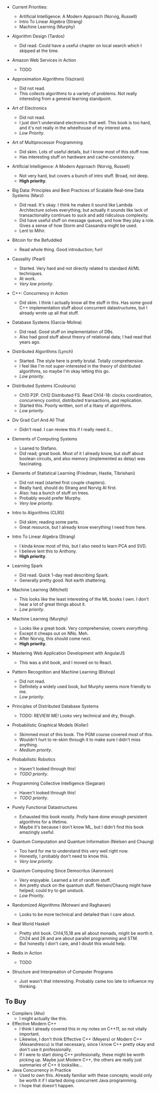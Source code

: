 * Current Priorities:
    * Artificial Intelligence: A Modern Approach (Norvig, Russell)
    * Intro To Linear Algebra (Strang)
    * Machine Learning (Murphy)

* Algorithm Design (Tardos)
    * Did read. Could have a useful chapter on local search which I
      skipped at the time.
* Amazon Web Services in Action
    * TODO
* Approximation Algorithms (Vazirani)
    * Did not read.
    * This collects algorithms to a variety of problems. Not really
      interesting from a general learning standpoint.
* Art of Electronics
    * Did not read.
    * I just don't understand electronics that well. This book is too
      hard, and it's not really in the wheelhouse of my interest area.
    * *Low Priority*.
* Art of Multiprocessor Programming
    * Did skim. Lots of useful details, but I know most of this stuff
      now.
    * Has interesting stuff on hardware and cache-consistency.
* Artificial Intelligence: A Modern Approach (Norvig, Russell)
    * Not very hard, but covers a bunch of intro stuff. Broad, not
      deep.
    * **High priority**.
* Big Data: Principles and Best Practices of Scalable Real-time Data
  Systems (Marz)
    * Did read. It's okay. I think he makes it sound like Lambda
      Architecture solves everything, but actually it sounds like lack
      of transactionality continues to suck and add ridiculous
      complexity.
    * Did have useful stuff on message queues, and how they play a
      role. Gives a sense of how Storm and Cassandra might be used.
    * Lent to Mihir.
* Bitcoin for the Befuddled
    * Read whole thing. Good introduction; fun!
* Causality (Pearl)
    * Started. Very hard and not directly related to standard AI/ML
      techniques.
    * At work.
    * *Very low priority*.
* C++: Concurrency in Action
    * Did skim. I think I actually know all the stuff in this. Has
      some good C++ implementation stuff about concurrent
      datastructures, but I already wrote up all that stuff.
* Database Systems (Garcia-Molina)
    * Did read. Good stuff on implementation of DBs.
    * Also had good stuff about theory of relational data; I had read
      that years ago.
* Distributed Algorithms (Lynch)
    * Started. The style here is pretty brutal. Totally comprehensive.
    * I feel like I'm not super-interested in the theory of
      distributed algorithms, so maybe I'm okay letting this go.
    * *Low priority*.
* Distributed Systems (Coulouris)
    * Ch10 P2P. Ch12 Distributed FS. Read Ch14-18: clocks
      coordination, concurrency control, distributed transactions, and
      replication.
    * Started this. Poorly written, sort of a litany of algorithms.
    * *Low priority*.
* Div Grad Curl And All That
    * Didn't read. I can review this if I really need it...
* Elements of Computing Systems
    * Loaned to Stefano.
    * Did read; great book. Most of it I already know, but stuff about
      boolean circuits, and also memory (implemented as delay) was
      fascinating.
* Elements of Statistical Learning (Friedman, Hastie, Tibrishani)
    * Did not read (started first couple chapters).
    * Really hard, should do Strang and Norvig AI first.
    * Also: has a bunch of stuff on trees.
    * Probably would prefer Murphy.
    * *Very low priority*.
* Intro to Algorithms (CLRS)
    * Did skim; reading some parts.
    * Great resource, but I already know everything I need from here.
* Intro To Linear Algebra (Strang)
    * I kinda know most of this, but I also need to learn PCA and SVD.
    * I believe lent this to Anthony.
    * **High priority**.
* Learning Spark
    * Did read. Quick 1-day read describing Spark.
    * Generally pretty good. Not earth shattering.
* Machine Learning (Mitchell)
    * This looks like the least interesting of the ML books I own. I
      don't hear a lot of great things about it.
    * *Low priority*.
* Machine Learning (Murphy)
    * Looks like a great book. Very comprehensive; covers
      *everything*.
    * Except it cheaps out on NNs. Meh.
    * After Norvig, this should come next.
    * **High priority**.
* Mastering Web Application Development with AngularJS
    * This was a shit book, and I moved on to React.
* Pattern Recognition and Machine Learning (Bishop)
    * Did not read.
    * Definitely a widely used book, but Murphy seems more friendly to
      me.
    * *Low priority*.
* Principles of Distributed Database Systems
    * TODO: REVIEW ME! Looks very technical and dry, though.
* Probabilistic Graphical Models (Koller)
    * Skimmed most of this book. The PGM course covered most of this.
    * Wouldn't hurt to re-skim through it to make sure I didn't miss
      anything.
    * *Medium priority*.
* Probabilistic Robotics
    * Haven't looked through this!
    * *TODO priority*.
* Programming Collective Intelligence (Segaran)
    * Haven't looked through this!
    * *TODO priority*.
* Purely Functional Datastructures
    * Exhausted this book mostly. Prolly have done enough persistent
      algorithms for a lifetime.
    * Maybe it's because I don't know ML, but I didn't find this book
      amazingly useful.
* Quantum Computation and Quantum Information (Nielsen and Chaung)
    * Too hard for me to understand this very well right now.
    * Honestly, I probably don't need to know this.
    * *Very low priority*.
* Quantum Computing Since Democritus (Aaronson)
    * Very enjoyable. Learned a lot of random stuff.
    * Am pretty stuck on the quantum stuff. Nielsen/Chaung might have
      helped; could try to get unstuck.
    * *Low Priority*.
* Randomized Algorithms (Motwani and Raghavan)
    * Looks to be more technical and detailed than I care about.
* Real World Haskell
    * Pretty shit book. Ch14,15,18 are all about monads, might be
      worth it. Ch24 and 28 and are about parallel programming and
      STM.
    * But honestly I don't care, and I doubt this would help.
* Redis in Action
    * TODO
* Structure and Interpreation of Computer Programs
    * Just wasn't that interesting. Probably came too late to
      influence my thinking.

## To Buy

* Compilers (Aho)
    * I might actually like this.
* Effective Modern C++
    * I think I already covered this in my notes on C++11, so not
      vitally important.
    * Likewise, I don't think Effective C++ (Meyers) or Modern C++
      (Alexandrescu) is that necessary, since I know C++ pretty okay
      and don't use it professionally.
    * If I were to start doing C++ profesionally, these might be worth
      picking up. Maybe just Modern C++, the others are really just
      summaries of C++ it lookslike...
* Java Concurrency in Practice
    * Used to own this. Already familiar with these concepts; would
      only be worth it if I started doing concurrent Java programming.
    * I hope that doesn't happen.
